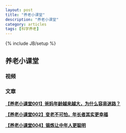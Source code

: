 ```yaml
---
layout: post
title: "养老小课堂"
description: "养老小课堂"
category: articles
tags: [科学养老]
---
```

{% include JB/setup %}

## 养老小课堂

### 视频

### 文章

[**【养老小课堂001】爸妈年龄越来越大，为什么容易迷路？**](http://mp.weixin.qq.com/s?__biz=MzA5MjE1ODE3NQ==&mid=202330097&idx=1&sn=2878f7195e3ded7bfed7dd627b2ef28f#rd) 

[**【养老小课堂002】变老不可怕，年长者其实更幸福**](http://mp.weixin.qq.com/s?__biz=MzA5MjE1ODE3NQ==&mid=202456431&idx=1&sn=751143bb512f1ed9eb5f2bca7589ecee#rd) 

[**【养老小课堂004】锻炼让中年人更聪明**](http://mp.weixin.qq.com/s?__biz=MzA5MjE1ODE3NQ==&mid=202504273&idx=2&sn=51d235f9f4dcaa355dabcb3c318f9084#rd) 
